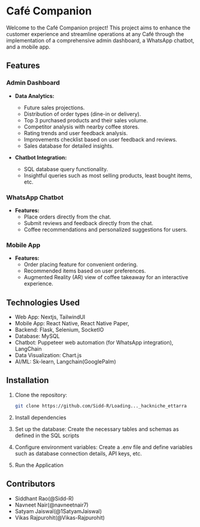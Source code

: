 # Café Companion

Welcome to the Café Companion project! This project aims to enhance the customer experience and streamline operations at any Café through the implementation of a comprehensive admin dashboard, a WhatsApp chatbot, and a mobile app.

## Features

### Admin Dashboard

- **Data Analytics:**
  - Future sales projections.
  - Distribution of order types (dine-in or delivery).
  - Top 3 purchased products and their sales volume.
  - Competitor analysis with nearby coffee stores.
  - Rating trends and user feedback analysis.
  - Improvements checklist based on user feedback and reviews.
  - Sales database for detailed insights.

- **Chatbot Integration:**
  - SQL database query functionality.
  - Insightful queries such as most selling products, least bought items, etc.

### WhatsApp Chatbot

- **Features:**
  - Place orders directly from the chat.
  - Submit reviews and feedback directly from the chat.
  - Coffee recommendations and personalized suggestions for users.

### Mobile App

- **Features:**
  - Order placing feature for convenient ordering.
  - Recommended items based on user preferences.
  - Augmented Reality (AR) view of coffee takeaway for an interactive experience.

## Technologies Used

- Web App: Nextjs, TailwindUI
- Mobile App: React Native, React Native Paper, 
- Backend: Flask, Selenium, SocketIO
- Database: MySQL
- Chatbot: Puppeteer web automation (for WhatsApp integration), LangChain
- Data Visualization: Chart.js
- AI/ML: Sk-learn, Langchain(GooglePalm)

## Installation

1. Clone the repository:
   ```bash
   git clone https://github.com/Sidd-R/Loading..._hackniche_ettarra

2. Install dependencies

3. Set up the database:
   Create the necessary tables and schemas as defined in the SQL scripts

4. Configure environment variables:
   Create a .env file and define variables such as database connection details, API keys, etc.

5. Run the Application

## Contributors
  - Siddhant Rao(@Sidd-R)
  - Navneet Nair(@navneetnair7)
  - Satyam Jaiswal(@1SatyamJaiswal)
  - Vikas Rajpurohit(@Vikas-Rajpurohit)
